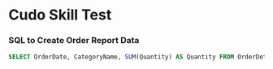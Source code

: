 # Cudo Skill Test

### SQL to Create Order Report Data
```sql
SELECT OrderDate, CategoryName, SUM(Quantity) AS Quantity FROM OrderDetails JOIN Orders ON OrderDetails.OrderID = Orders.OrderID JOIN Products ON OrderDetails.ProductID = Products.ProductID JOIN Categories ON Products.CategoryID = Categories.CategoryID GROUP BY OrderDate, CategoryName ORDER BY OrderDate ASC;
```
